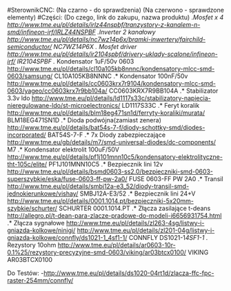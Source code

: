 #SterownikCNC:
(Na czarno - do sprawdzenia) (Na czerwono - sprawdzone elementy)
#Części:  (Do czego, link do zakupu, nazwa produktu)
.*Mosfet x 4 http://www.tme.eu/pl/details/irlz44nspbf/tranzystory-z-kanalem-n-smd/infineon-irf/IRLZ44NSPBF
.*Inverter 2 kanałowy http://www.tme.eu/pl/details/nc7wz14p6x/bramki-inwertery/fairchild-semiconductor/ NC7WZ14P6X 
.* Mosfet driver http://www.tme.eu/pl/details/ir2104spbf/drivery-uklady-scalone/infineon-irf/ IR2104SPBF
.* Kondensator 1uF/50v 0603 http://www.tme.eu/pl/details/cl10a105kb8nnnc/kondensatory-mlcc-smd-0603/samsung/ CL10A105KB8NNNC 
.* Kondensator 100nF/50v http://www.tme.eu/pl/details/cc0603krx7r9104/kondensatory-mlcc-smd-0603/yageo/cc0603krx7r9bb104a/ CC0603KRX7R9BB104A 
.* Stabilizator 3.3v ldo http://www.tme.eu/pl/details/ld1117s33c/stabilizatory-napiecia-nieregulowane-ldo/st-microelectronics/ LD1117S33C 
.* Feryt koralik http://www.tme.eu/pl/details/blm18eg471sn1d/ferryty-koraliki/murata/ BLM18EG471SN1D
.* Dioda podwójna(zamiast zenera) http://www.tme.eu/pl/details/bat54s-7-f/diody-schottky-smd/diodes-incorporated/ BAT54S-7-F 
.* 7x Diody zabezpieczające http://www.tme.eu/gb/details/m7/smd-universal-diodes/dc-components/  M7
.* Kondensator elektrolit 100uF/50V http://www.tme.eu/pl/details/pf1j101mnn10c5/kondensatory-elektrolityczne-tht-105c/elite/ PF1J101MNN10C5
.* Bezpiecznik lini 12v http://www.tme.eu/pl/details/bsmd0603-ss2.0/bezpieczniki-smd-0603-superszybkie/eska/fuse-0603-ff-pw-2a0/ FUSE 0603-FF PW 2A0 
.* Transil http://www.tme.eu/pl/details/smbj12a-e3_52/diody-transil-smd-jednokierunkowe/vishay/  SMBJ12A-E3/52 
.* Bezpiecznik lini 24+V http://www.tme.eu/pl/details/0001.1014.pt/bezpieczniki-5x20mm-szybkie/schurter/ SCHURTER 0001.1014.PT 
.* Złącza zasilające t-deans http://allegro.pl/t-dean-para-zlacze-pradowe-do-modeli-i6656931754.html
.* Złącza sygnałowe http://www.tme.eu/pl/details/zl263-4sg/listwy-i-gniazda-kolkowe/ninigi/ 
http://www.tme.eu/pl/details/zl201-04g/listwy-i-gniazda-kolkowe/connfly/ds1021-1_4sf1-1/ CONNFLY DS1021-1*4SF1-1 
.* Rezystory 10ohm http://www.tme.eu/pl/details/ar0603-10r-0.1%25/rezystory-precyzyjne-smd-0603/viking/ar03btcx0100/ VIKING AR03BTCX0100 

Do Testów:
-http://www.tme.eu/pl/details/ds1020-04rt1d/zlacza-ffc-fpc-raster-254mm/connfly/ 

